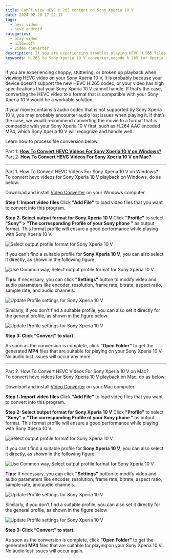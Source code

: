 ```yaml
---
title: Can’t view HEVC H.265 content on Sony Xperia 10 V
date: 2024-02-20 17:22:17
tags: 
  - hevc video
  - hevc android
categories: 
  - play video
  - aiseesoft
  - video converter
description: If you are experiencing troubles playing HEVC H.265 files on Sony Xperia 10 V, you may wish to read this article. It explains a solution to get Sony Xperia 10 V playing HEVC H.265 media beautifully.
keywords: h.265 to Sony Xperia 10 V converter,encode h.265 for Xperia 10 V,hevc to Sony Xperia 10 V converter for mac,encode h.265 for Sony Xperia 10 V,hevc video android,convert hevc for Sony ,h.265 hevc video converter for android,720p to 4k converter for android,hevc converter android 2018,h265 to h264 converter android,tv Sony hevc 265,hevc converter for android
---
```



<div class="atpl-content atpl-for-aiseesoft-video-converter play-hevc-video-on-android">

<div class="atpl-post-description-part-1">
<div class="tpl-content-sub-paragraph-normal">
  <p>
      If you are experiencing choppy, stuttering, or broken up playback when viewing HEVC video on your Sony Xperia 10 V, it is probably because your device doesn’t support the new HEVC H.265 codec, or your video has high specifications that your Sony Xperia 10 V cannot handle. If that’s the case, converting the HEVC video to a format that is compatible with your Sony Xperia 10 V would be a workable solution.
  </p>
</div>
</div>

<div class="atpl-post-device-model-description">

</div>



<div class="atpl-post-description-part-2">
<div class="tpl-content-sub-paragraph-content">
  <p>
      If your movie contains a audio codec that is not supported by Sony Xperia 10 V, you may probably encounter audio lost issues when playing it. If that’s the case, we would recommend converting the movie to a format that is compatible with your Sony Xperia 10 V first, such as H.264 AAC encoded MP4, which Sony Xperia 10 V will recognize and handle well.
  </p>
  <p>
      Learn how to process file conversion below.
  </p>
</div>
</div>


Part 1: <strong><a href="#p1">How To Convert HEVC Videos For Sony Xperia 10 V on Windows?</a></strong>
Part 2: <strong><a href="#p2">How To Convert HEVC Videos For Sony Xperia 10 V on Mac?</a></strong>



<!-- Part 1 -->
<a id="p1" name="p1" ></a><hr>

<div class="atpl-step-part-style">Part 1. How To Convert HEVC Videos For Sony Xperia 10 V on Windows?</div>
To convert hevc videos for Sony Xperia 10 V playback on Windows, do as below:

Download and install <a class="atpl-step-content-a-style" href="https://tools.techidaily.com/aiseesoft-total-video-converter/" target="_blank" rel="noopener">Video Converter</a> on your Windows computer.

<strong>Step 1: Import video files </strong>
Click <b>"Add File"</b> to load video files that you want to convert into this program.

<strong>Step 2: Select output format for Sony Xperia 10 V</strong>
Click <b>"Profile"</b> to select <b>"Sony" > "The corresponding Profile of your Sony phone "</b> as output format. This format profile will ensure a good performance while playing with Sony Xperia 10 V.

<img src="https://tools.techidaily.com/images/apps/aiseesoft/video-converter/devices/sony/fv.mp4/win/profile-4.png" class="atpl-imgstyle" alt="Select output profile format for Sony Xperia 10 V" />

If you can't find a suitable profile for **Sony Xperia 10 V**, you can also select it directly, as shown in the following figure.

<img src="https://tools.techidaily.com/images/apps/aiseesoft/video-converter/devices/common_android/fv.mp4/win/profile.png" class="atpl-imgstyle" alt="Use Common way, Select output profile format for Sony Xperia 10 V" />

<strong>Tips:</strong>
If necessary, you can click <b>"Settings"</b> button to modify video and audio parameters like encoder, resolution, frame rate, bitrate, aspect ratio, sample rate, and audio channels. 

<img src="https://tools.techidaily.com/images/apps/aiseesoft/video-converter/devices/sony/fv.mp4/win/settings-4.png" class="atpl-imgstyle"  alt="Update Profile settings for Sony Xperia 10 V" />

Similarly, if you don't find a suitable profile, you can also set it directly for the general profile, as shown in the figure below

<img src="https://tools.techidaily.com/images/apps/aiseesoft/video-converter/devices/common_android/fv.mp4/win/settings.png" class="atpl-imgstyle"  alt="Update Profile settings for Sony Xperia 10 V" />

<strong>Step 3: Click “Convert” to start.</strong>

As soon as the conversion is complete, click <b>"Open Folder"</b> to get the generated <b>MP4</b> files that are suitable for playing on your Sony Xperia 10 V. No audio lost issues will occur any more.

<!-- Part 2 -->
<a id="p2" name="p2"></a><hr>

<div class="atpl-step-part-style">Part 2. How To Convert HEVC Videos For Sony Xperia 10 V on Mac?</div>
To convert hevc videos for Sony Xperia 10 V playback on Mac, do as below:

Download and install <a class="atpl-step-content-a-style" href="https://tools.techidaily.com/aiseesoft-total-video-converter/" target="_blank" rel="noopener">Video Converter</a> on your Mac computer.

<strong>Step 1: Import video files </strong>
Click <b>"Add File"</b> to load video files that you want to convert into this program.

<strong>Step 2: Select output format for Sony Xperia 10 V</strong>
Click <b>"Profile"</b> to select <b>"Sony" > "The corresponding Profile of your Sony phone "</b> as output format. This format profile will ensure a good performance while playing with Sony Xperia 10 V.

<img src="https://tools.techidaily.com/images/apps/aiseesoft/video-converter/devices/sony/fv.mp4/mac/profile.png" class="atpl-imgstyle" alt="Select output profile format for Sony Xperia 10 V" />

If you can't find a suitable profile for **Sony Xperia 10 V**, you can also select it directly, as shown in the following figure.

<img src="https://tools.techidaily.com/images/apps/aiseesoft/video-converter/devices/common_android/fv.mp4/mac/profile.png" class="atpl-imgstyle" alt="Use Common way, Select output profile format for Sony Xperia 10 V" />

<strong>Tips:</strong>
If necessary, you can click <b>"Settings"</b> button to modify video and audio parameters like encoder, resolution, frame rate, bitrate, aspect ratio, sample rate, and audio channels. 

<img src="https://tools.techidaily.com/images/apps/aiseesoft/video-converter/devices/sony/fv.mp4/mac/settings.png" class="atpl-imgstyle"  alt="Update Profile settings for Sony Xperia 10 V" />

Similarly, if you don't find a suitable profile, you can also set it directly for the general profile, as shown in the figure below

<img src="https://tools.techidaily.com/images/apps/aiseesoft/video-converter/devices/common_android/fv.mp4/win/settings.png" class="atpl-imgstyle"  alt="Update Profile settings for Sony Xperia 10 V" />

<strong>Step 3: Click “Convert” to start.</strong>

As soon as the conversion is complete, click <b>"Open Folder"</b> to get the generated <b>MP4</b> files that are suitable for playing on your Sony Xperia 10 V. No audio lost issues will occur again.


<ins class="adsbygoogle"
     style="display:block"
     data-ad-client="ca-pub-7571918770474297"
     data-ad-slot="8358498916"
     data-ad-format="auto"
     data-full-width-responsive="true"></ins>


</div>